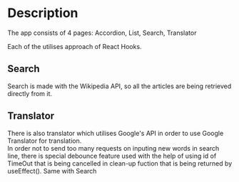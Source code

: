 # Description

The app consists of 4 pages: Accordion, List, Search, Translator

Each of the utilises approach of React Hooks.

## Search

Search is made with the Wikipedia API, so all the articles are being retrieved directly from it.

## Translator 

There is also translator which utilises Google's API in order to use Google Translator for translation.  
In order not to send too many requests on inputing new words in search line, there is special debounce feature used with the help of using id of TimeOut that is being cancelled in clean-up fuction that is being returned by useEffect(). Same with Search
